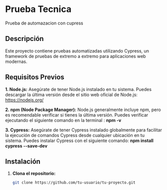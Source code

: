 # Prueba Tecnica 

Prueba de automazacion con cupress

## Descripción

Este proyecto contiene pruebas automatizadas utilizando Cypress, un framework de pruebas de extremo a extremo para aplicaciones web modernas.

## Requisitos Previos

 **1. Node.js:** Asegúrate de tener Node.js instalado en tu sistema. Puedes descargar la última versión desde el sitio web oficial de Node.js: https://nodejs.org/

**2. npm (Node Package Manager):** Node.js generalmente incluye npm, pero es recomendable verificar si tienes la última versión. Puedes verificar ejecutando el siguiente comando en la terminal : **npm -v**


**3. Cypress:** Asegúrate de tener Cypress instalado globalmente para facilitar la ejecución de comandos Cypress desde cualquier ubicación en tu sistema. Puedes instalar Cypress con el siguiente comando: **npm install cypress --save-dev**




## Instalación

1. **Clona el repositorio:**

   ```bash
   git clone https://github.com/tu-usuario/tu-proyecto.git
